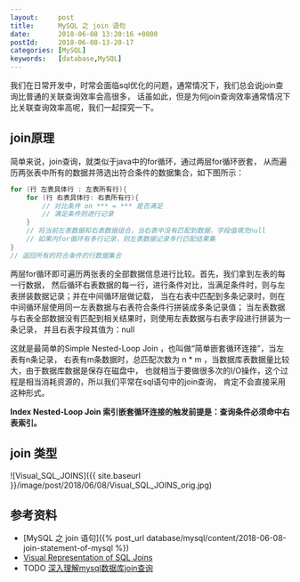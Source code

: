 ```yaml
---
layout:     post
title:      MySQL 之 join 语句
date:       2018-06-08 13:20:16 +0800
postId:     2018-06-08-13-20-17
categories: [MySQL]
keywords:   [database,MySQL]
---
```


我们在日常开发中，时常会面临sql优化的问题，通常情况下，我们总会说join查询比普通的关联查询效率会高很多，
话虽如此，但是为何join查询效率通常情况下比关联查询效率高呢，我们一起探究一下。

## join原理
简单来说，join查询，就类似于java中的for循环，通过两层for循环嵌套，
从而遍历两张表中所有的数据并筛选出符合条件的数据集合，如下图所示：
```java
for (行 左表具体行 : 左表所有行){
    for (行 右表具体行: 右表所有行){
        // 对比条件 on *** = *** 是否满足
        // 满足条件则进行记录
    }
    // 将当前左表数据和右表数据组合，当右表中没有匹配到数据，字段值填充null
    // 如果内for循环有多行记录，则左表数据记录多行匹配结果集
}
// 返回所有的符合条件的行数据集合
```

两层for循环即可遍历两张表的全部数据信息进行比较。首先，我们拿到左表的每一行数据，
然后循环右表数据的每一行，进行条件对比，当满足条件时，则与左表拼装数据记录；并在中间循环层做记载，
当在右表中匹配到多条记录时，则在中间循环层使用同一左表数据与右表符合条件行拼装成多条记录值；
当左表数据与右表全部数据没有匹配到相关结果时，则使用左表数据与右表字段进行拼装为一条记录，
并且右表字段其值为：null

这就是最简单的Simple Nested-Loop Join ，也叫做“简单嵌套循环连接”，当左表有n条记录，
右表有m条数据时，总匹配次数为 n * m ，当数据库表数据量比较大，由于数据库数据是保存在磁盘中，
也就相当于要做很多次的I/O操作，这个过程是相当消耗资源的，所以我们平常在sql语句中的join查询，
肯定不会直接采用这种形式。

**Index Nested-Loop Join 索引嵌套循环连接的触发前提是：查询条件必须命中右表索引。**

## join 类型

![Visual_SQL_JOINS]({{ site.baseurl }}/image/post/2018/06/08/Visual_SQL_JOINS_orig.jpg)

## 参考资料
* [MySQL 之 join 语句]({% post_url database/mysql/content/2018-06-08-join-statement-of-mysql %})
* [Visual Representation of SQL Joins](https://www.codeproject.com/Articles/33052/Visual-Representation-of-SQL-Joins)
* TODO [深入理解mysql数据库join查询](https://zhuanlan.zhihu.com/p/54919968)
